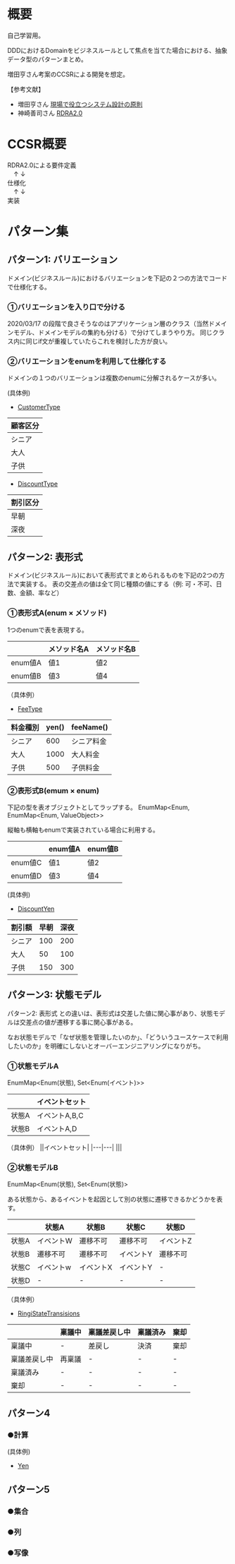 # 概要
自己学習用。

DDDにおけるDomainをビジネスルールとして焦点を当てた場合における、抽象データ型のパターンまとめ。

増田亨さん考案のCCSRによる開発を想定。

【参考文献】
- 増田亨さん [現場で役立つシステム設計の原則](https://www.amazon.co.jp/%E7%8F%BE%E5%A0%B4%E3%81%A7%E5%BD%B9%E7%AB%8B%E3%81%A4%E3%82%B7%E3%82%B9%E3%83%86%E3%83%A0%E8%A8%AD%E8%A8%88%E3%81%AE%E5%8E%9F%E5%89%87-%E3%80%9C%E5%A4%89%E6%9B%B4%E3%82%92%E6%A5%BD%E3%81%A7%E5%AE%89%E5%85%A8%E3%81%AB%E3%81%99%E3%82%8B%E3%82%AA%E3%83%96%E3%82%B8%E3%82%A7%E3%82%AF%E3%83%88%E6%8C%87%E5%90%91%E3%81%AE%E5%AE%9F%E8%B7%B5%E6%8A%80%E6%B3%95-%E5%A2%97%E7%94%B0-%E4%BA%A8-ebook/dp/B073GSDBGT)
- 神崎善司さん [RDRA2.0](https://www.amazon.co.jp/RDRA2-0-%E3%83%8F%E3%83%B3%E3%83%89%E3%83%96%E3%83%83%E3%82%AF-%E8%BB%BD%E3%81%8F%E6%9F%94%E8%BB%9F%E3%81%A7%E7%B2%BE%E5%BA%A6%E3%81%AE%E9%AB%98%E3%81%84%E8%A6%81%E4%BB%B6%E5%AE%9A%E7%BE%A9%E3%81%AE%E3%83%A2%E3%83%87%E3%83%AA%E3%83%B3%E3%82%B0%E6%89%8B%E6%B3%95-%E7%A5%9E%E5%B4%8E%E5%96%84%E5%8F%B8-ebook/dp/B07STQZFBX)

# CCSR概要
RDRA2.0による要件定義<br>
　↑   ↓<br>
仕様化<br>
　↑   ↓<br>
実装

# パターン集

## パターン1: バリエーション

ドメイン(ビジネスルール)におけるバリエーションを下記の２つの方法でコードで仕様化する。

### ①バリエーションを入り口で分ける
2020/03/17 の段階で良さそうなのはアプリケーション層のクラス（当然ドメインモデル、ドメインモデルの集約も分ける）で分けてしまうやり方。
同じクラス内に同じif文が重複していたらこれを検討した方が良い。

### ②バリエーションをenumを利用して仕様化する
ドメインの１つのバリエーションは複数のenumに分解されるケースが多い。

(具体例)
- [CustomerType](https://github.com/sakuoden/business-rule-pattern/blob/master/src/main/kotlin/com/jackthenewest/businessrulepattern/domain/model/customer/CustomerType.kt)

|顧客区分|
|---|
|シニア|
|大人|
|子供|

- [DiscountType](https://github.com/sakuoden/business-rule-pattern/blob/master/src/main/kotlin/com/jackthenewest/businessrulepattern/domain/model/discount/DiscountType.kt)

|割引区分|
|---|
|早朝|
|深夜|

## パターン2: 表形式
ドメイン(ビジネスルール)において表形式でまとめられるものを下記の2つの方法で実装する。
表の交差点の値は全て同じ種類の値にする（例: 可・不可、日数、金額、率など）

### ①表形式A(enum × メソッド)
1つのenumで表を表現する。

| |メソッド名A|メソッド名B|
|---|---|---|
|enum値A|値1|値2|
|enum値B|値3|値4|

（具体例）
- [FeeType](https://github.com/sakuoden/business-rule-pattern/blob/master/src/main/kotlin/com/jackthenewest/businessrulepattern/domain/model/fee/FeeType.kt)

|料金種別 |yen()|feeName()|
|---|---|---|
|シニア|600|シニア料金|
|大人|1000|大人料金|
|子供|500|子供料金|

### ②表形式B(emum × enum)
下記の型を表オブジェクトとしてラップする。
EnumMap<Enum, EnumMap<Enum, ValueObject>>

縦軸も横軸もenumで実装されている場合に利用する。

||enum値A|enum値B|
|---|---|---|
|enum値C|値1|値2|
|enum値D|値3|値4|

(具体例)
- [DiscountYen](https://github.com/sakuoden/business-rule-pattern/blob/master/src/main/kotlin/com/jackthenewest/businessrulepattern/domain/model/discount/DiscountYen.kt)

|割引額|早朝|深夜|
|---|---|---|
|シニア|100|200|
|大人|50|100|
|子供|150|300|

## パターン3: 状態モデル
パターン2: 表形式 との違いは、表形式は交差した値に関心事があり、状態モデルは交差点の値が遷移する事に関心事がある。

なお状態モデルで「なぜ状態を管理したいのか」、「どういうユースケースで利用したいのか」を明確にしないとオーバーエンジニアリングになりがち。

### ①状態モデルA
EnumMap<Enum(状態), Set<Enum(イベント)>>

| |イベントセット|
|---|---|
|状態A|イベントA,B,C|
|状態B|イベントA,D|

（具体例）
||イベントセット|
|---|---|
|||

### ②状態モデルB
EnumMap<Enum(状態), Set<Enum(状態)>

ある状態から、あるイベントを起因として別の状態に遷移できるかどうかを表す。

| |状態A|状態B|状態C|状態D|
|---|---|---|---|---|
|状態A|イベントW|遷移不可|遷移不可|イベントZ|
|状態B|遷移不可|遷移不可|イベントY|遷移不可|
|状態C|イベントw|イベントX|イベントY|-|
|状態D|-|-|-|-|


（具体例）

- [RingiStateTransisions](https://github.com/sakuoden/business-rule-pattern/blob/master/src/main/kotlin/com/jackthenewest/businessrulepattern/domain/model/ringi/RingiStateTransitions.kt)


||稟議中|稟議差戻し中|稟議済み|棄却|
|---|---|---|---|---|
|稟議中|-|差戻し|決済|棄却|
|稟議差戻し中|再稟議|-|-|-|
|稟議済み|-|-|-|-|
|棄却|-|-|-|-|


## パターン4
### ●計算
(具体例)
- [Yen](https://github.com/sakuoden/business-rule-pattern/blob/master/src/main/kotlin/com/jackthenewest/businessrulepattern/domain/type/yen/Yen.kt)

## パターン5
### ●集合
### ●列
### ●写像



